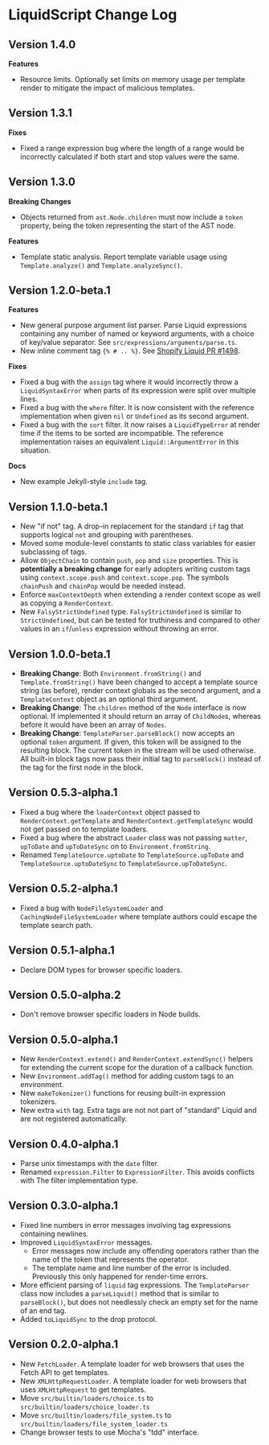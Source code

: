 # LiquidScript Change Log

## Version 1.4.0

**Features**

- Resource limits. Optionally set limits on memory usage per template render to mitigate the impact of malicious templates.

## Version 1.3.1

**Fixes**

- Fixed a range expression bug where the length of a range would be incorrectly calculated if both start and stop values were the same.

## Version 1.3.0

**Breaking Changes**

- Objects returned from `ast.Node.children` must now include a `token` property, being the token representing the start of the AST node.

**Features**

- Template static analysis. Report template variable usage using `Template.analyze()` and `Template.analyzeSync()`.

## Version 1.2.0-beta.1

**Features**

- New general purpose argument list parser. Parse Liquid expressions containing any number of named or keyword arguments, with a choice of key/value separator. See `src/expressions/arguments/parse.ts`.
- New inline comment tag `{% # .. %}`. See [Shopify Liquid PR #1498](https://github.com/Shopify/liquid/pull/1498).

**Fixes**

- Fixed a bug with the `assign` tag where it would incorrectly throw a `LiquidSyntaxError` when parts of its expression were split over multiple lines.
- Fixed a bug with the `where` filter. It is now consistent with the reference implementation when given `nil` or `Undefined` as its second argument.
- Fixed a bug with the `sort` filter. It now raises a `LiquidTypeError` at render time if the items to be sorted are incompatible. The reference implementation raises an equivalent `Liquid::ArgumentError` in this situation.

**Docs**

- New example Jekyll-style `include` tag.

## Version 1.1.0-beta.1

- New "if not" tag. A drop-in replacement for the standard `if` tag that supports logical `not` and grouping with parentheses.
- Moved some module-level constants to static class variables for easier subclassing of tags.
- Allow `ObjectChain` to contain `push`, `pop` and `size` properties. This is **potentially a breaking change** for early adopters writing custom tags using `context.scope.push` and `context.scope.pop`. The symbols `chainPush` and `chainPop` would be needed instead.
- Enforce `maxContextDepth` when extending a render context scope as well as copying a `RenderContext`.
- New `FalsyStrictUndefined` type. `FalsyStrictUndefined` is similar to `StrictUndefined`, but can be tested for truthiness and compared to other values in an `if`/`unless` expression without throwing an error.

## Version 1.0.0-beta.1

- **Breaking Change**: Both `Environment.fromString()` and `Template.fromString()` have been changed to accept a template source string (as before), render context globals as the second argument, and a `TemplateContext` object as an optional third argument.
- **Breaking Change**: The `children` method of the `Node` interface is now optional. If implemented it should return an array of `ChildNode`s, whereas before it would have been an array of `Nodes`.
- **Breaking Change**: `TemplateParser.parseBlock()` now accepts an optional `token` argument. If given, this token will be assigned to the resulting block. The current token in the stream will be used otherwise. All built-in block tags now pass their initial tag to `parseBlock()` instead of the tag for the first node in the block.

## Version 0.5.3-alpha.1

- Fixed a bug where the `loaderContext` object passed to `RenderContext.getTemplate` and `RenderContext.getTemplateSync` would not get passed on to template loaders.
- Fixed a bug where the abstract `Loader` class was not passing `matter`, `upToDate` and `upToDateSync` on to `Environment.fromString`.
- Renamed `TemplateSource.uptoDate` to `TemplateSource.upToDate` and `TemplateSource.uptoDateSync` to `TemplateSource.upToDateSync`.

## Version 0.5.2-alpha.1

- Fixed a bug with `NodeFileSystemLoader` and `CachingNodeFileSystemLoader` where template authors could escape the template search path.

## Version 0.5.1-alpha.1

- Declare DOM types for browser specific loaders.

## Version 0.5.0-alpha.2

- Don't remove browser specific loaders in Node builds.

## Version 0.5.0-alpha.1

- New `RenderContext.extend()` and `RenderContext.extendSync()` helpers for extending the current scope for the duration of a callback function.
- New `Environment.addTag()` method for adding custom tags to an environment.
- New `makeTokenizer()` functions for reusing built-in expression tokenizers.
- New extra `with` tag. Extra tags are not not part of "standard" Liquid and are not registered automatically.

## Version 0.4.0-alpha.1

- Parse unix timestamps with the `date` filter.
- Renamed `expression.Filter` to `ExpressionFilter`. This avoids conflicts with The filter implementation type.

## Version 0.3.0-alpha.1

- Fixed line numbers in error messages involving tag expressions containing newlines.
- Improved `LiquidSyntaxError` messages.
  - Error messages now include any offending operators rather than the name of the token that represents the operator.
  - The template name and line number of the error is included. Previously this only happened for render-time errors.
- More efficient parsing of `liquid` tag expressions. The `TemplateParser` class now includes a `parseLiquid()` method that is similar to `parseBlock()`, but does not needlessly check an empty set for the name of an end tag.
- Added `toLiquidSync` to the drop protocol.

## Version 0.2.0-alpha.1

- New `FetchLoader`. A template loader for web browsers that uses the Fetch API to get templates.
- New `XMLHttpRequestLoader`. A template loader for web browsers that uses `XMLHttpRequest` to get templates.
- Move `src/builtin/loaders/choice.ts` to `src/builtin/loaders/choice_loader.ts`
- Move `src/builtin/loaders/file_system.ts` to `src/builtin/loaders/file_system_loader.ts`
- Change browser tests to use Mocha's "tdd" interface.
